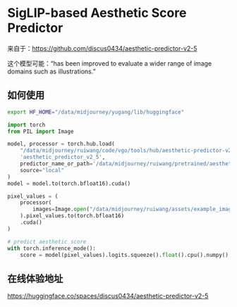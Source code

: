# SigLIP-based Aesthetic Score Predictor

来自于：https://github.com/discus0434/aesthetic-predictor-v2-5

这个模型可能：“has been improved to evaluate a wider range of image domains such as illustrations.”

## 如何使用

```bash
export HF_HOME="/data/midjourney/yugang/lib/huggingface"
```

``` python
import torch
from PIL import Image

model, processor = torch.hub.load(
    "/data/midjourney/ruiwang/code/vgo/tools/hub/aesthetic-predictor-v2-5", 
    'aesthetic_predictor_v2_5', 
    predictor_name_or_path='/data/midjourney/ruiwang/pretrained/aesthetic_predictor_v2_5.pth', 
    source="local"
)
model = model.to(torch.bfloat16).cuda()

pixel_values = (
    processor(
        images=Image.open("/data/midjourney/ruiwang/assets/example_images/16448529.png").convert("RGB"), return_tensors="pt"
    ).pixel_values.to(torch.bfloat16)
    .cuda()
)

# predict aesthetic score
with torch.inference_mode():
    score = model(pixel_values).logits.squeeze().float().cpu().numpy()

```

## 在线体验地址

https://huggingface.co/spaces/discus0434/aesthetic-predictor-v2-5